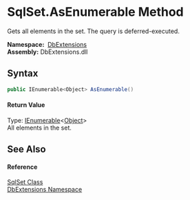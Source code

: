 SqlSet.AsEnumerable Method
==========================
Gets all elements in the set. The query is deferred-executed.

  **Namespace:**  [DbExtensions][1]  
  **Assembly:** DbExtensions.dll

Syntax
------

```csharp
public IEnumerable<Object> AsEnumerable()
```

#### Return Value
Type: [IEnumerable][2]&lt;[Object][3]>  
All elements in the set.

See Also
--------

#### Reference
[SqlSet Class][4]  
[DbExtensions Namespace][1]  

[1]: ../README.md
[2]: http://msdn.microsoft.com/en-us/library/9eekhta0
[3]: http://msdn.microsoft.com/en-us/library/e5kfa45b
[4]: README.md